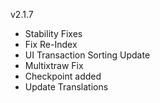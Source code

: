 v2.1.7

- Stability Fixes
- Fix Re-Index
- UI Transaction Sorting Update
- Multixtraw Fix
- Checkpoint added
- Update Translations
